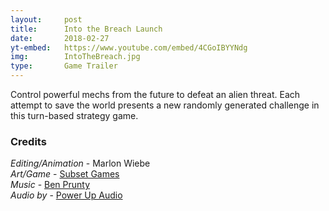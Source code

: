 ```yaml
---
layout:     post
title:      Into the Breach Launch
date:       2018-02-27
yt-embed:   https://www.youtube.com/embed/4CGoIBYYNdg
img:        IntoTheBreach.jpg
type:       Game Trailer
---
```


Control powerful mechs from the future to defeat an alien threat. Each attempt to save the world presents a new randomly generated challenge in this turn-based strategy game.

### Credits
_Editing/Animation_ - Marlon Wiebe  
_Art/Game_ - [Subset Games](https://subsetgames.com)  
_Music_ - [Ben Prunty](https://benprunty.bandcamp.com/)  
_Audio by_ - [Power Up Audio](http://powerupaudio.com)  


